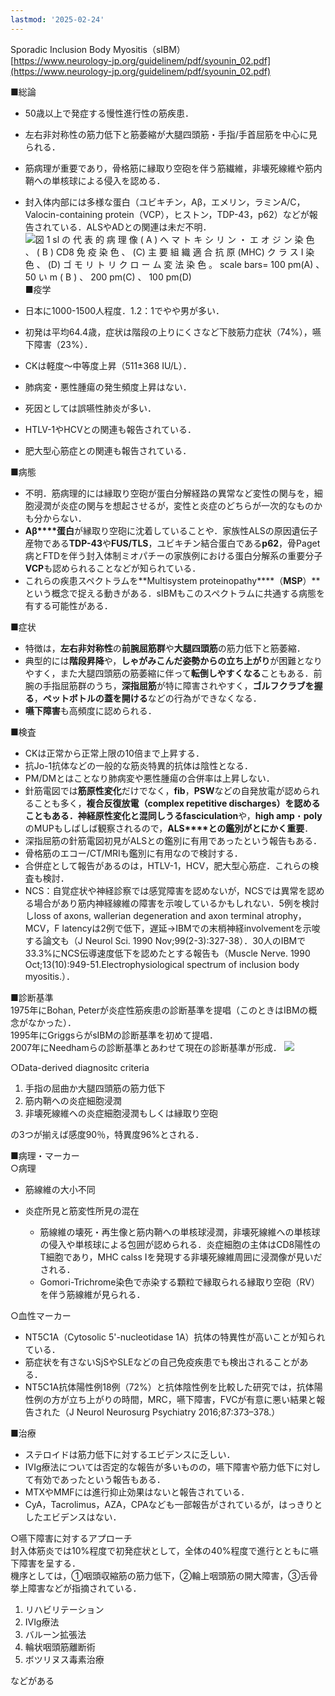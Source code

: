 ```yaml
---
lastmod: '2025-02-24'
---
```

Sporadic Inclusion Body Myositis（sIBM）  
[https://www.neurology-jp.org/guidelinem/pdf/syounin_02.pdf](https://www.neurology-jp.org/guidelinem/pdf/syounin_02.pdf)
 
■総論

- 50歳以上で発症する慢性進行性の筋疾患．
- 左右非対称性の筋力低下と筋萎縮が大腿四頭筋・手指/手首屈筋を中心に見られる．
- 筋病理が重要であり，骨格筋に縁取り空砲を伴う筋繊維，非壊死線維や筋内鞘への単核球による侵入を認める．
- 封入体内部には多様な蛋白（ユビキチン，Aβ，エメリン，ラミンA/C，Valocin-containing protein（VCP），ヒストン，TDP-43，p62）などが報告されている．ALSやADとの関連は未だ不明．
 ![図 1 sl の 代 表 的 病 理 像 ( A ) へ マ ト キ シ リ ン ・ エ オ ジ ン 染 色 、 ( B ) CD8 免 疫 染 色 、 (C) 主 要 組 織 適 合 抗 原 (MHC) ク ラ ス I 染 色 、 (D) ゴ モ リ ト リ ク ロ ー ム 変 法 染 色 。 scale bars= 100 pm(A) 、 50 い m ( B ) 、 200 pm(C) 、 100 pm(D) ](Exported%20image%2020240803190034-0.png)   
■疫学

- 日本に1000-1500人程度．1.2：1でやや男が多い．
- 初発は平均64.4歳，症状は階段の上りにくさなど下肢筋力症状（74%），嚥下障害（23%）．
- CKは軽度～中等度上昇（511±368 IU/L）．
- 肺病変・悪性腫瘍の発生頻度上昇はない．
- 死因としては誤嚥性肺炎が多い．
- HTLV-1やHCVとの関連も報告されている．
- 肥大型心筋症との関連も報告されている．
 
■病態

- 不明．筋病理的には縁取り空砲が蛋白分解経路の異常など変性の関与を，細胞浸潤が炎症の関与を想起させるが，変性と炎症のどちらが一次的なものかも分からない．
- **Aβ****蛋白**が縁取り空砲に沈着していることや．家族性ALSの原因遺伝子産物である**TDP-43**や**FUS/TLS**，ユビキチン結合蛋白である**p62**，骨Paget病とFTDを伴う封入体制ミオパチーの家族例における蛋白分解系の重要分子**VCP**も認められることなどが知られている．
- これらの疾患スペクトラムを**Multisystem proteinopathy****（****MSP****）**という概念で捉える動きがある．sIBMもこのスペクトラムに共通する病態を有する可能性がある．
 
■症状

- 特徴は，**左右非対称性**の**前腕屈筋群**や**大腿四頭筋**の筋力低下と筋萎縮．
- 典型的には**階段昇降**や，**しゃがみこんだ姿勢からの立ち上がり**が困難となりやすく，また大腿四頭筋の筋萎縮に伴って**転倒しやすくなる**こともある．前腕の手指屈筋群のうち，**深指屈筋**が特に障害されやすく，**ゴルフクラブを握る**，**ペットボトルの蓋を開ける**などの行為ができなくなる．
- **嚥下障害**も高頻度に認められる．
 
■検査

- CKは正常から正常上限の10倍まで上昇する．
- 抗Jo-1抗体などの一般的な筋炎特異的抗体は陰性となる．
- PM/DMとはことなり肺病変や悪性腫瘍の合併率は上昇しない．
- 針筋電図では**筋原性変化**だけでなく，**fib**，**PSW**などの自発放電が認められることも多く，**複合反復放電（****complex repetitive discharges****）**を認めることもある．神経原性変化と混同しうる**fasciculation**や，**high amp**・**poly**のMUPもしばしば観察されるので，**ALS****との鑑別がとにかく重要**．
- 深指屈筋の針筋電図初見がALSとの鑑別に有用であったという報告もある．
- 骨格筋のエコー/CT/MRIも鑑別に有用なので検討する．
- 合併症として報告があるのは，HTLV-1，HCV，肥大型心筋症．これらの検査も検討．
- NCS：自覚症状や神経診察では感覚障害を認めないが，NCSでは異常を認める場合があり筋内神経線維の障害を示唆しているかもしれない．5例を検討しloss of axons, wallerian degeneration and axon terminal atrophy，MCV，F latencyは2例で低下，遅延→IBMでの末梢神経involvementを示唆する論文も（J Neurol Sci. 1990 Nov;99(2-3):327-38）．30人のIBMで33.3%にNCS伝導速度低下を認めたとする報告も（Muscle Nerve. 1990 Oct;13(10):949-51.Electrophysiological spectrum of inclusion body myositis.）．
   

■診断基準  
1975年にBohan, Peterが炎症性筋疾患の診断基準を提唱（このときはIBMの概念がなかった）．  
1995年にGriggsらがsIBMの診断基準を初めて提唱．  
2007年にNeedhamらの診断基準とあわせて現在の診断基準が形成．
 ![ ](Exported%20image%2020240803190034-1.png)  

○Data-derived diagnositc criteria

1. 手指の屈曲か大腿四頭筋の筋力低下
2. 筋内鞘への炎症細胞浸潤
3. 非壊死線維への炎症細胞浸潤もしくは縁取り空砲

の3つが揃えば感度90％，特異度96%とされる．
 
■病理・マーカー  
○病理

- 筋線維の大小不同
- 炎症所見と筋変性所見の混在
    
    - 筋線維の壊死・再生像と筋内鞘への単核球浸潤，非壊死線維への単核球の侵入や単核球による包囲が認められる．炎症細胞の主体はCD8陽性のT細胞であり，MHC calss Iを発現する非壊死線維周囲に浸潤像が見いだされる．
    - Gomori-Trichrome染色で赤染する顆粒で縁取られる縁取り空砲（RV）を伴う筋線維が見られる．

○血性マーカー

- NT5C1A（Cytosolic 5'-nucleotidase 1A）抗体の特異性が高いことが知られている．
- 筋症状を有さないSjSやSLEなどの自己免疫疾患でも検出されることがある．
- NT5C1A抗体陽性例18例（72%）と抗体陰性例を比較した研究では，抗体陽性例の方が立ち上がりの時間，MRC，嚥下障害，FVCが有意に悪い結果と報告された（J Neurol Neurosurg Psychiatry 2016;87:373–378.）
 
■治療

- ステロイドは筋力低下に対するエビデンスに乏しい．
- IVIg療法については否定的な報告が多いものの，嚥下障害や筋力低下に対して有効であったという報告もある．
- MTXやMMFには進行抑止効果はないと報告されている．
- CyA，Tacrolimus，AZA，CPAなども一部報告がされているが，はっきりとしたエビデンスはない．
 
○嚥下障害に対するアプローチ  
封入体筋炎では10%程度で初発症状として，全体の40%程度で進行とともに嚥下障害を呈する．  
機序としては，①咽頭収縮筋の筋力低下，②輪上咽頭筋の開大障害，③舌骨挙上障害などが指摘されている．
 
1. リハビリテーション
2. IVIg療法
3. バルーン拡張法
4. 輪状咽頭筋離断術
5. ボツリヌス毒素治療

などがある
